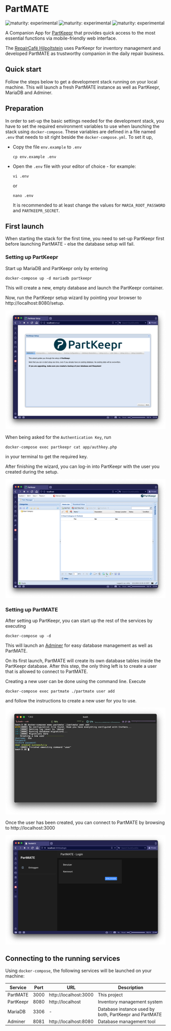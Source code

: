 # PartMATE

![maturity: experimental](https://img.shields.io/badge/maturity-experimental-yellow) ![maturity: experimental](https://img.shields.io/badge/development-maintenance-yellow) ![maturity: experimental](https://img.shields.io/badge/support-limited-yellow)

A Companion App for [PartKeepr](https://partkeepr.org) that provides quick access to the most essential functions via mobile-friendly web interface.

The [RepairCafé Hilpoltstein](https://www.repaircafe-hilpoltstein.de) uses ParKeepr for inventory management and developed PartMATE as trustworthy companion in the daily repair business.

## Quick start

Follow the steps below to get a development stack running on your local machine. This will launch a fresh PartMATE instance as well as PartKeepr, MariaDB and Adminer.

## Preparation

In order to set-up the basic settings needed for the development stack, you have to set the required environment variables to use when launching the stack using `docker-compose`. These variables are defined in a file named `.env` that needs to sit right beside the `docker-compose.yml`. To set it up,

- Copy the file `env.example` to `.env`
  ```
  cp env.example .env
  ```
- Open the `.env` file with your editor of choice - for example:

  ```
  vi .env
  ```

  or

  ```
  nano .env
  ```

  It is recommended to at least change the values for `MARIA_ROOT_PASSWORD` and `PARTKEEPR_SECRET`.

## First launch

When starting the stack for the first time, you need to set-up PartKeepr first before launching PartMATE - else the database setup will fail.

### Setting up PartKeepr

Start up MariaDB and PartKeepr only by entering

```
docker-compose up -d mariadb partkeepr
```

This will create a new, empty database and launch the PartKeepr container.

Now, run the PartKeepr setup wizard by pointing your browser to http://localhost:8080/setup.

![Wizard welcome page](./docs/img/partkeepr_wiz.png)

When being asked for the `Authentication Key`, run

```
docker-compose exec partkeepr cat app/authkey.php
```

in your terminal to get the required key.

After finishing the wizard, you can log-in into PartKeepr with the user you created during the setup.

![PartKeepr main page](./docs/img/partkeepr_welcome.png)

### Setting up PartMATE

After setting up PartKeepr, you can start up the rest of the services by executing

```
docker-compose up -d
```

This will launch an [Adminer](https://www.adminer.org) for easy database management as well as PartMATE.

On its first launch, PartMATE will create its own database tables inside the PartKeepr database. After this step, the only thing left is to create a user that is allowed to connect to PartMATE.

Creating a new user can be done using the command line. Execute

```
docker-compose exec partmate ./partmate user add
```

and follow the instructions to create a new user for you to use.

![PartMATE user creation](./docs/img/partmate_new_user.png)

Once the user has been created, you can connect to PartMATE by browsing to http://localhost:3000

![PartMATE login](./docs/img/partmate_login.png)

## Connecting to the running services

Using `docker-compose`, the following services will be launched on your machine:

| Service   | Port | URL                   | Description                                            |
| --------- | ---- | --------------------- | ------------------------------------------------------ |
| PartMATE  | 3000 | http://localhost:3000 | This project                                           |
| PartKeepr | 8080 | http://localhost      | Inventory management system                            |
| MariaDB   | 3306 | -                     | Database instance used by both, PartKeepr and PartMATE |
| Adminer   | 8081 | http://localhost:8080 | Database management tool                               |

